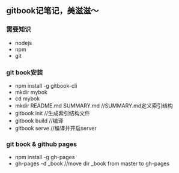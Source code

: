 ## gitbook记笔记，美滋滋～
### 需要知识
* nodejs
* npm
* git

### git book安装
* npm install -g gitbook-cli
* mkdir mybok
* cd mybok
* mkdir README.md SUMMARY.md //SUMMARY.md定义索引结构
* gitbook init //生成索引结构文件
* gitbook build //编译
* gitbook serve //编译并开启server

### git book & github pages
* npm install -g gh-pages
* gh-pages -d _book //move dir _book from master to gh-pages